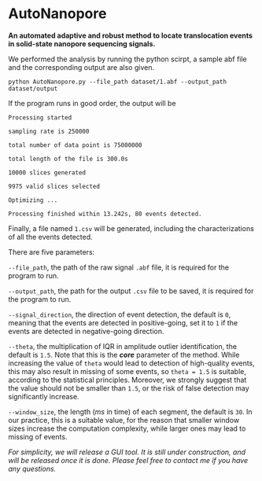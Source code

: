# AutoNanopore
**An automated adaptive and robust method to locate translocation events in solid-state nanopore sequencing signals.**

We performed the analysis by running the python scirpt, a sample abf file and the corresponding output are also given.

`python AutoNanopore.py --file_path dataset/1.abf --output_path dataset/output`

If the program runs in good order, the output will be

```
Processing started

sampling rate is 250000

total number of data point is 75000000

total length of the file is 300.0s

10000 slices generated

9975 valid slices selected

Optimizing ...

Processing finished within 13.242s, 80 events detected.
```

Finally, a file named `1.csv` will be generated, including the characterizations of all the events detected.

There are five parameters:

`--file_path`, the path of the raw signal `.abf` file, it is required for the program to run.

`--output_path`, the path for the output `.csv` file to be saved,  it is required for the program to run.

`--signal_direction`, the direction of event detection, the default is `0`, meaning that the events are detected in positive-going, set it to `1` if the events are detected in negative-going direction.

`--theta`, the multiplication of IQR in amplitude outlier identification, the default is `1.5`. Note that this is the ***core*** parameter of the method. While increasing the value of `theta` would lead to detection of high-quality events, this may also result in missing of some events, so `theta = 1.5` is suitable, according to the statistical principles. Moreover, we strongly suggest that the value should not be smaller than `1.5`, or the risk of false detection may significantly increase.

`--window_size`, the length (*ms* in time) of each segment, the default is `30`. In our practice, this is a suitable value, for the reason that smaller window sizes increase the computation complexity, while larger ones may lead to missing of events.

*For simplicity, we will release a GUI tool. It is still under construction, and will be released once it is done. Please feel free to contact me if you have any questions.*
